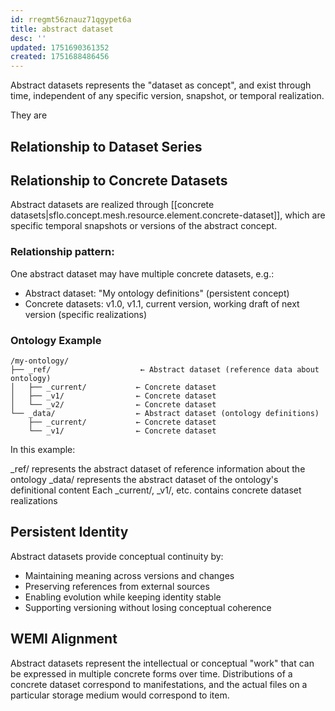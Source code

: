```yaml
---
id: rregmt56znauz71qgypet6a
title: abstract dataset
desc: ''
updated: 1751690361352
created: 1751688486456
---
```


Abstract datasets represents the "dataset as concept", and exist through time, independent of any specific version, snapshot, or temporal realization.

They are 

## Relationship to Dataset Series

## Relationship to Concrete Datasets

Abstract datasets are realized through [[concrete datasets|sflo.concept.mesh.resource.element.concrete-dataset]], which are specific temporal snapshots or versions of the abstract concept.

### Relationship pattern:

One abstract dataset may have multiple concrete datasets, e.g.:

- Abstract dataset: "My ontology definitions" (persistent concept)
- Concrete datasets: v1.0, v1.1, current version, working draft of next version (specific realizations)

### Ontology Example

```file
/my-ontology/
├── _ref/                    ← Abstract dataset (reference data about ontology)
│   ├── _current/           ← Concrete dataset
│   ├── _v1/                ← Concrete dataset  
│   └── _v2/                ← Concrete dataset
└── _data/                  ← Abstract dataset (ontology definitions)
    ├── _current/           ← Concrete dataset
    └── _v1/                ← Concrete dataset
```

In this example:

_ref/ represents the abstract dataset of reference information about the ontology
_data/ represents the abstract dataset of the ontology's definitional content
Each _current/, _v1/, etc. contains concrete dataset realizations

## Persistent Identity

Abstract datasets provide conceptual continuity by:

- Maintaining meaning across versions and changes
- Preserving references from external sources
- Enabling evolution while keeping identity stable
- Supporting versioning without losing conceptual coherence

## WEMI Alignment

Abstract datasets represent the intellectual or conceptual "work" that can be expressed in multiple concrete forms over time. Distributions of a concrete dataset correspond to manifestations, and the actual files on a particular storage medium would correspond to item.